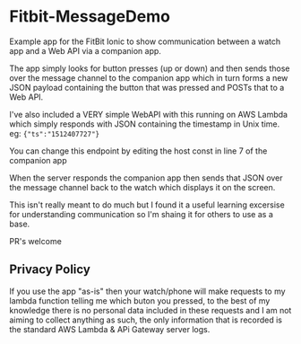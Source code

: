 # Fitbit-MessageDemo


Example app for the FitBit Ionic to show communication between a watch app and a Web API via a companion app.

The app simply looks for button presses (up or down) and then sends those over the message channel to the companion app which in turn forms a new JSON payload containing the button that was pressed and POSTs that to a Web API.

I've also included a VERY simple WebAPI with this running on AWS Lambda which simply responds with JSON containing the timestamp in Unix time. eg:
`{"ts":"1512407727"}`

You can change this endpoint by editing the host const in line 7 of the companion app

When the server responds the companion app then sends that JSON over the message channel back to the watch which displays it on the screen.

This isn't really meant to do much but I found it a useful learning excersise for understanding communication so I'm shaing it for others to use as a base. 

PR's welcome 



## Privacy Policy

If you use the app "as-is" then your watch/phone will make requests to my lambda function telling me which buton you pressed, to the best of my knowledge there is no personal data included in these requests and I am not aiming to collect anything as such, the only information that is recorded is the standard AWS Lambda & APi Gateway server logs. 
